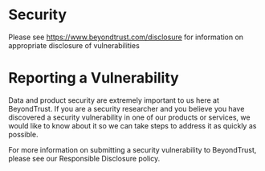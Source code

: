 # Security

Please see https://www.beyondtrust.com/disclosure for information on appropriate disclosure of vulnerabilities

# Reporting a Vulnerability
Data and product security are extremely important to us here at BeyondTrust. If you are a security researcher and you believe you have discovered a security vulnerability in one of our products or services, we would like to know about it so we can take steps to address it as quickly as possible.

For more information on submitting a security vulnerability to BeyondTrust, please see our Responsible Disclosure policy.
